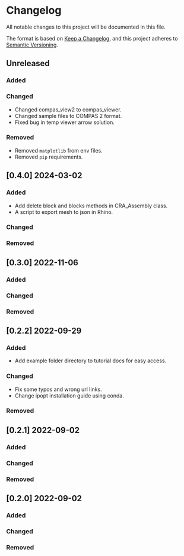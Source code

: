 # Changelog

All notable changes to this project will be documented in this file.

The format is based on [Keep a Changelog](https://keepachangelog.com/en/1.0.0/),
and this project adheres to [Semantic Versioning](https://semver.org/spec/v2.0.0.html).

## Unreleased

### Added

### Changed

* Changed compas_view2 to compas_viewer.
* Changed sample files to COMPAS 2 format.
* Fixed bug in temp viewer arrow solution.

### Removed

* Removed `matplotlib` from env files.
* Removed `pip` requirements.


## [0.4.0] 2024-03-02

### Added

* Add delete block and blocks methods in CRA_Assembly class. 
* A script to export mesh to json in Rhino. 

### Changed

### Removed


## [0.3.0] 2022-11-06

### Added

### Changed

### Removed


## [0.2.2] 2022-09-29

### Added

* Add example folder directory to tutorial docs for easy access. 

### Changed

* Fix some typos and wrong url links. 
* Change ipopt installation guide using conda.

### Removed


## [0.2.1] 2022-09-02

### Added

### Changed

### Removed


## [0.2.0] 2022-09-02

### Added

### Changed

### Removed

